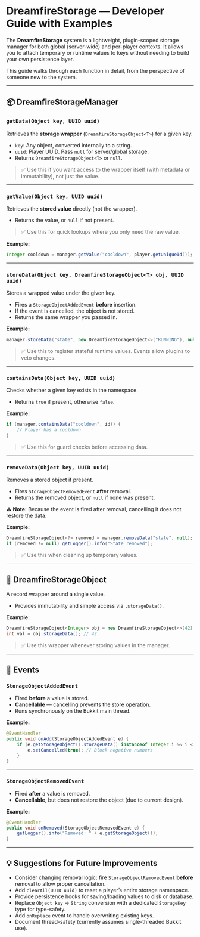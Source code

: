 # DreamfireStorage — Developer Guide with Examples

The **DreamfireStorage** system is a lightweight, plugin-scoped storage manager for both global (server-wide) and per-player contexts. It allows you to attach temporary or runtime values to keys without needing to build your own persistence layer.

This guide walks through each function in detail, from the perspective of someone new to the system.

---

## 📦 DreamfireStorageManager

### `getData(Object key, UUID uuid)`

Retrieves the **storage wrapper** (`DreamfireStorageObject<T>`) for a given key.

* `key`: Any object, converted internally to a string.
* `uuid`: Player UUID. Pass `null` for server/global storage.
* Returns `DreamfireStorageObject<T>` or `null`.

> ✅ Use this if you want access to the wrapper itself (with metadata or immutability), not just the value.

---

### `getValue(Object key, UUID uuid)`

Retrieves the **stored value** directly (not the wrapper).

* Returns the value, or `null` if not present.

> ✅ Use this for quick lookups where you only need the raw value.

**Example:**

```java
Integer cooldown = manager.getValue("cooldown", player.getUniqueId());
```

---

### `storeData(Object key, DreamfireStorageObject<T> obj, UUID uuid)`

Stores a wrapped value under the given key.

* Fires a `StorageObjectAddedEvent` **before** insertion.
* If the event is cancelled, the object is not stored.
* Returns the same wrapper you passed in.

**Example:**

```java
manager.storeData("state", new DreamfireStorageObject<>("RUNNING"), null);
```

> ✅ Use this to register stateful runtime values. Events allow plugins to veto changes.

---

### `containsData(Object key, UUID uuid)`

Checks whether a given key exists in the namespace.

* Returns `true` if present, otherwise `false`.

**Example:**

```java
if (manager.containsData("cooldown", id)) {
    // Player has a cooldown
}
```

> ✅ Use this for guard checks before accessing data.

---

### `removeData(Object key, UUID uuid)`

Removes a stored object if present.

* Fires `StorageObjectRemovedEvent` **after** removal.
* Returns the removed object, or `null` if none was present.

**⚠️ Note:** Because the event is fired after removal, cancelling it does not restore the data.

**Example:**

```java
DreamfireStorageObject<?> removed = manager.removeData("state", null);
if (removed != null) getLogger().info("State removed");
```

> ✅ Use this when cleaning up temporary values.

---

## 📄 DreamfireStorageObject

A record wrapper around a single value.

* Provides immutability and simple access via `.storageData()`.

**Example:**

```java
DreamfireStorageObject<Integer> obj = new DreamfireStorageObject<>(42);
int val = obj.storageData(); // 42
```

> ✅ Use this wrapper whenever storing values in the manager.

---

## 🎯 Events

### `StorageObjectAddedEvent`

* Fired **before** a value is stored.
* **Cancellable** — cancelling prevents the store operation.
* Runs synchronously on the Bukkit main thread.

**Example:**

```java
@EventHandler
public void onAdd(StorageObjectAddedEvent e) {
    if (e.getStorageObject().storageData() instanceof Integer i && i < 0) {
        e.setCancelled(true); // Block negative numbers
    }
}
```

---

### `StorageObjectRemovedEvent`

* Fired **after** a value is removed.
* **Cancellable**, but does not restore the object (due to current design).

**Example:**

```java
@EventHandler
public void onRemoved(StorageObjectRemovedEvent e) {
    getLogger().info("Removed: " + e.getStorageObject());
}
```

---

## 💡 Suggestions for Future Improvements

* Consider changing removal logic: fire `StorageObjectRemovedEvent` **before** removal to allow proper cancellation.
* Add `clearAll(UUID uuid)` to reset a player’s entire storage namespace.
* Provide persistence hooks for saving/loading values to disk or database.
* Replace `Object key` → `String` conversion with a dedicated `StorageKey` type for type-safety.
* Add `onReplace` event to handle overwriting existing keys.
* Document thread-safety (currently assumes single-threaded Bukkit use).